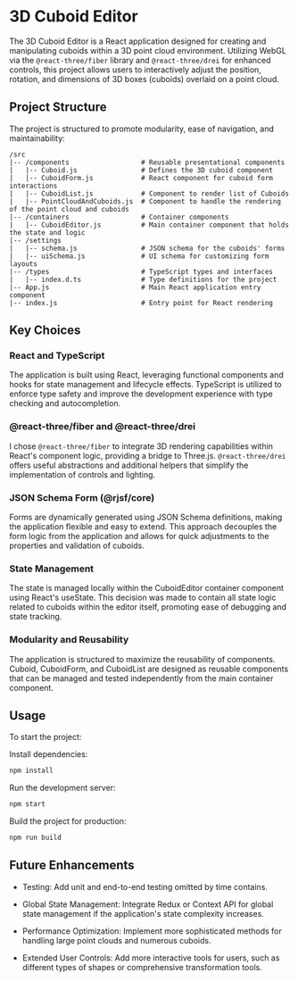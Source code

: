 # 3D Cuboid Editor

The 3D Cuboid Editor is a React application designed for creating and manipulating cuboids within a 3D point cloud
environment. Utilizing WebGL via the `@react-three/fiber` library and `@react-three/drei` for enhanced controls, this
project allows users to interactively adjust the position, rotation, and dimensions of 3D boxes (cuboids) overlaid on a
point cloud.

## Project Structure

The project is structured to promote modularity, ease of navigation, and maintainability:

```plaintext
/src
|-- /components                  # Reusable presentational components
|   |-- Cuboid.js                # Defines the 3D cuboid component
|   |-- CuboidForm.js            # React component for cuboid form interactions
|   |-- CuboidList.js            # Component to render list of Cuboids
|   |-- PointCloudAndCuboids.js  # Component to handle the rendering of the point cloud and cuboids
|-- /containers                  # Container components
|   |-- CuboidEditor.js          # Main container component that holds the state and logic
|-- /settings
|   |-- schema.js                # JSON schema for the cuboids' forms
|   |-- uiSchema.js              # UI schema for customizing form layouts
|-- /types                       # TypeScript types and interfaces
|   |-- index.d.ts               # Type definitions for the project
|-- App.js                       # Main React application entry component
|-- index.js                     # Entry point for React rendering
```

## Key Choices

### React and TypeScript

The application is built using React, leveraging functional components and hooks for state management and lifecycle
effects. TypeScript is utilized to enforce type safety and improve the development experience with type checking and
autocompletion.

### @react-three/fiber and @react-three/drei

I chose `@react-three/fiber` to integrate 3D rendering capabilities within React's component logic, providing a bridge to
Three.js. `@react-three/drei` offers useful abstractions and additional helpers that simplify the implementation of
controls and lighting.

### JSON Schema Form (@rjsf/core)

Forms are dynamically generated using JSON Schema definitions, making the application flexible and easy to extend. This
approach decouples the form logic from the application and allows for quick adjustments to the properties and validation
of cuboids.

### State Management

The state is managed locally within the CuboidEditor container component using React's useState. This decision was made
to contain all state logic related to cuboids within the editor itself, promoting ease of debugging and state tracking.

### Modularity and Reusability

The application is structured to maximize the reusability of components. Cuboid, CuboidForm, and CuboidList are designed
as reusable components that can be managed and tested independently from the main container component.

## Usage

To start the project:

Install dependencies:

```bash
npm install
```

Run the development server:

```bash
npm start
```

Build the project for production:

```bash
npm run build
```

##  Future Enhancements

* Testing: Add unit and end-to-end testing omitted by time contains.

* Global State Management: Integrate Redux or Context API for global state management if the application's state
complexity increases.

* Performance Optimization: Implement more sophisticated methods for handling large point clouds and numerous cuboids.

* Extended User Controls: Add more interactive tools for users, such as different types of shapes or comprehensive
transformation tools.
